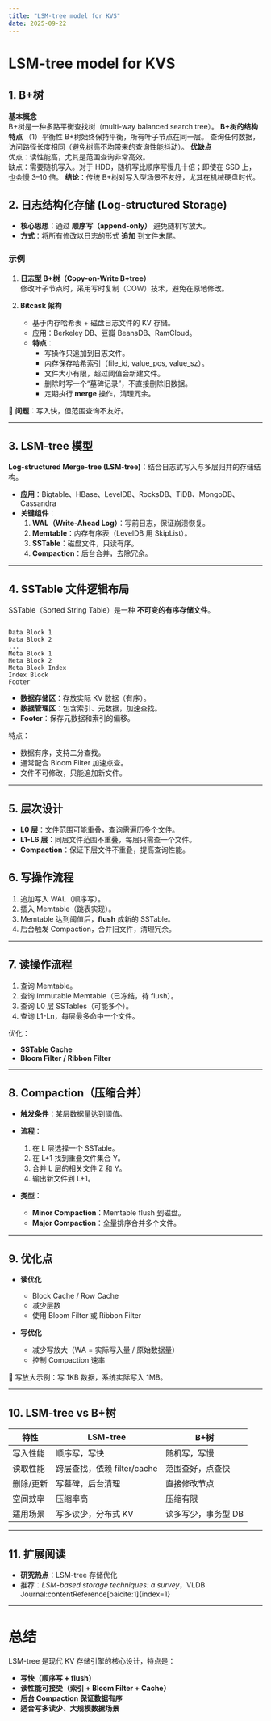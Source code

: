 ```yaml
---
title: "LSM-tree model for KVS"
date: 2025-09-22
---
```

# LSM-tree model for KVS
## 1. B+树
**基本概念**  
B+树是一种多路平衡查找树（multi-way balanced search tree）。
**B+树的结构特点**
（1）平衡性
B+树始终保持平衡，所有叶子节点在同一层。
查询任何数据，访问路径长度相同（避免树高不均带来的查询性能抖动）。
**优缺点**  
优点：读性能高，尤其是范围查询非常高效。  
缺点：需要随机写入。对于 HDD，随机写比顺序写慢几十倍；即使在 SSD 上，也会慢 3–10 倍。
**结论**：传统 B+树对写入型场景不友好，尤其在机械硬盘时代。

## 2. 日志结构化存储 (Log-structured Storage)

- **核心思想**：通过 **顺序写（append-only）** 避免随机写放大。  
- **方式**：将所有修改以日志的形式 **追加** 到文件末尾。

### 示例
1. **日志型 B+树（Copy-on-Write B+tree）**  
   修改叶子节点时，采用写时复制（COW）技术，避免在原地修改。
   
2. **Bitcask 架构**  
   - 基于内存哈希表 + 磁盘日志文件的 KV 存储。  
   - 应用：Berkeley DB、豆瓣 BeansDB、RamCloud。  
   - **特点**：  
     - 写操作只追加到日志文件。  
     - 内存保存哈希索引（file_id, value_pos, value_sz）。  
     - 文件大小有限，超过阈值会新建文件。  
     - 删除时写一个“墓碑记录”，不直接删除旧数据。  
     - 定期执行 **merge** 操作，清理冗余。

📌 **问题**：写入快，但范围查询不友好。

---

## 3. LSM-tree 模型

**Log-structured Merge-tree (LSM-tree)**：结合日志式写入与多层归并的存储结构。

- **应用**：Bigtable、HBase、LevelDB、RocksDB、TiDB、MongoDB、Cassandra
- **关键组件**：
  1. **WAL（Write-Ahead Log）**：写前日志，保证崩溃恢复。  
  2. **Memtable**：内存有序表（LevelDB 用 SkipList）。  
  3. **SSTable**：磁盘文件，只读有序。  
  4. **Compaction**：后台合并，去除冗余。  

---

## 4. SSTable 文件逻辑布局

SSTable（Sorted String Table）是一种 **不可变的有序存储文件**。

```

Data Block 1
Data Block 2
...
Meta Block 1
Meta Block 2
Meta Block Index
Index Block
Footer

```

- **数据存储区**：存放实际 KV 数据（有序）。  
- **数据管理区**：包含索引、元数据，加速查找。  
- **Footer**：保存元数据和索引的偏移。

特点：
- 数据有序，支持二分查找。  
- 通常配合 Bloom Filter 加速点查。  
- 文件不可修改，只能追加新文件。

---

## 5. 层次设计

- **L0 层**：文件范围可能重叠，查询需遍历多个文件。  
- **L1-L6 层**：同层文件范围不重叠，每层只需查一个文件。  
- **Compaction**：保证下层文件不重叠，提高查询性能。

## 6. 写操作流程

1. 追加写入 WAL（顺序写）。  
2. 插入 Memtable（跳表实现）。  
3. Memtable 达到阈值后，**flush** 成新的 SSTable。  
4. 后台触发 Compaction，合并旧文件，清理冗余。

---

## 7. 读操作流程

1. 查询 Memtable。  
2. 查询 Immutable Memtable（已冻结，待 flush）。  
3. 查询 L0 层 SSTables（可能多个）。  
4. 查询 L1-Ln，每层最多命中一个文件。

优化：
- **SSTable Cache**  
- **Bloom Filter / Ribbon Filter**

---

## 8. Compaction（压缩合并）

- **触发条件**：某层数据量达到阈值。  
- **流程**：
  1. 在 L 层选择一个 SSTable。  
  2. 在 L+1 找到重叠文件集合 Y。  
  3. 合并 L 层的相关文件 Z 和 Y。  
  4. 输出新文件到 L+1。  

- **类型**：
  - **Minor Compaction**：Memtable flush 到磁盘。  
  - **Major Compaction**：全量排序合并多个文件。

---

## 9. 优化点

- **读优化**
  - Block Cache / Row Cache
  - 减少层数
  - 使用 Bloom Filter 或 Ribbon Filter
  
- **写优化**
  - 减少写放大（WA = 实际写入量 / 原始数据量）
  - 控制 Compaction 速率  

📌 写放大示例：写 1KB 数据，系统实际写入 1MB。

---

## 10. LSM-tree vs B+树

| 特性        | LSM-tree | B+树 |
|-------------|----------|------|
| 写入性能    | 顺序写，写快 | 随机写，写慢 |
| 读取性能    | 跨层查找，依赖 filter/cache | 范围查好，点查快 |
| 删除/更新   | 写墓碑，后台清理 | 直接修改节点 |
| 空间效率    | 压缩率高 | 压缩有限 |
| 适用场景    | 写多读少，分布式 KV | 读多写少，事务型 DB |

---

## 11. 扩展阅读

- **研究热点**：LSM-tree 存储优化  
- 推荐：*LSM-based storage techniques: a survey*，VLDB Journal:contentReference[oaicite:1]{index=1}

---

# 总结

LSM-tree 是现代 KV 存储引擎的核心设计，特点是：
- **写快（顺序写 + flush）**
- **读性能可接受（索引 + Bloom Filter + Cache）**
- **后台 Compaction 保证数据有序**
- **适合写多读少、大规模数据场景**


